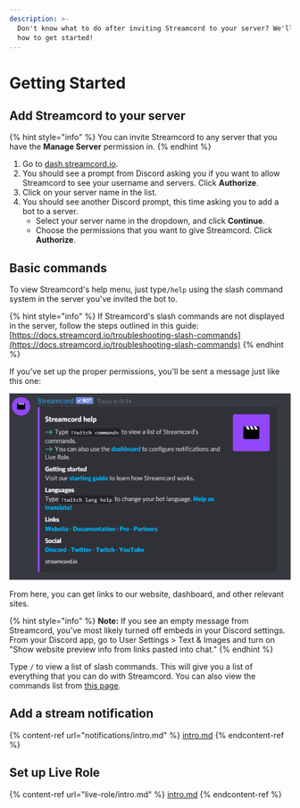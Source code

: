 ```yaml
---
description: >-
  Don't know what to do after inviting Streamcord to your server? We'll show you
  how to get started!
---
```


# Getting Started

## Add Streamcord to your server

{% hint style="info" %}
You can invite Streamcord to any server that you have the **Manage Server** permission in.
{% endhint %}

1. Go to [dash.streamcord.io](https://dash.streamcord.io).
2. You should see a prompt from Discord asking you if you want to allow Streamcord to see your username and servers. Click **Authorize**.
3. Click on your server name in the list.
4. You should see another Discord prompt, this time asking you to add a bot to a server.
   * Select your server name in the dropdown, and click **Continue**.
   * Choose the permissions that you want to give Streamcord. Click **Authorize**.

## Basic commands

To view Streamcord's help menu, just type`/help` using the slash command system in the server you've invited the bot to.&#x20;

{% hint style="info" %}
If Streamcord's slash commands are not displayed in the server, follow the steps outlined in this guide: [https://docs.streamcord.io/troubleshooting-slash-commands](https://docs.streamcord.io/troubleshooting-slash-commands)
{% endhint %}

If you've set up the proper permissions, you'll be sent a message just like this one:

![Streamcord Help Command](<.gitbook/assets/image (45).png>)

From here, you can get links to our website, dashboard, and other relevant sites.

{% hint style="info" %}
&#x20;**Note:** If you see an empty message from Streamcord, you've most likely turned off embeds in your Discord settings. From your Discord app, go to User Settings > Text & Images and turn on "Show website preview info from links pasted into chat."
{% endhint %}

Type `/` to view a list of slash commands. This will give you a list of everything that you can do with Streamcord. You can also view the commands list from [this page](commands/).

## Add a stream notification

{% content-ref url="notifications/intro.md" %}
[intro.md](notifications/intro.md)
{% endcontent-ref %}

## Set up Live Role

{% content-ref url="live-role/intro.md" %}
[intro.md](live-role/intro.md)
{% endcontent-ref %}

##
